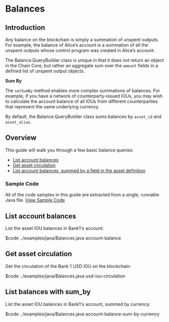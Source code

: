 # Balances

## Introduction

Any balance on the blockchain is simply a summation of unspent outputs. For example, the balance of Alice’s account is a summation of all the unspent outputs whose control program was created in Alice’s account.

The Balance.QueryBuilder class is unique in that it does not return an object in the Chain Core, but rather an aggregate sum over the `amount` fields in a defined list of unspent output objects.

**Sum By**

The `setSumBy` method enables more complex summations of balances. For example, if you have a network of counterparty-issued IOUs, you may wish to calculate the account balance of all IOUs from different counterparties that represent the same underlying currency.

By default, the Balance.QueryBuilder class sums balances by `asset_id` and `asset_alias`.


## Overview

This guide will walk you through a few basic balance queries:

* [List account balances](#list-account-balances)
* [Get asset circulation](#get-asset-circulation)
* [List account balances, summed by a field in the asset definition](#list-balances-with-sum_by)


### Sample Code

All of the code samples in this guide are extracted from a single, runnable Java file.
<a href="../examples/java/Balances.java" class="downloadBtn btn success" target="\_blank">View Sample Code</a>


## List account balances

List the asset IOU balances in Bank1's account:

$code ../examples/java/Balances.java account-balance

## Get asset circulation

Get the circulation of the Bank 1 USD IOU on the blockchain:

$code ../examples/java/Balances.java usd-iou-circulation

## List balances with sum_by

List the asset IOU balances in Bank1's account, summed by currency:

$code ../examples/java/Balances.java account-balance-sum-by-currency
